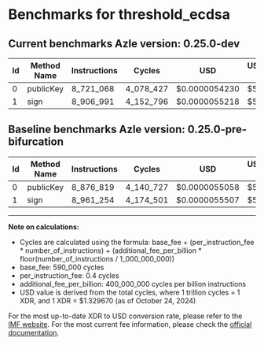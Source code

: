# Benchmarks for threshold_ecdsa

## Current benchmarks Azle version: 0.25.0-dev

| Id  | Method Name | Instructions | Cycles    | USD           | USD/Million Calls | Change                              |
| --- | ----------- | ------------ | --------- | ------------- | ----------------- | ----------------------------------- |
| 0   | publicKey   | 8_721_068    | 4_078_427 | $0.0000054230 | $5.42             | <font color="green">-155_751</font> |
| 1   | sign        | 8_906_991    | 4_152_796 | $0.0000055218 | $5.52             | <font color="green">-54_263</font>  |

## Baseline benchmarks Azle version: 0.25.0-pre-bifurcation

| Id  | Method Name | Instructions | Cycles    | USD           | USD/Million Calls |
| --- | ----------- | ------------ | --------- | ------------- | ----------------- |
| 0   | publicKey   | 8_876_819    | 4_140_727 | $0.0000055058 | $5.50             |
| 1   | sign        | 8_961_254    | 4_174_501 | $0.0000055507 | $5.55             |

---

**Note on calculations:**

-   Cycles are calculated using the formula: base_fee + (per_instruction_fee \* number_of_instructions) + (additional_fee_per_billion \* floor(number_of_instructions / 1_000_000_000))
-   base_fee: 590_000 cycles
-   per_instruction_fee: 0.4 cycles
-   additional_fee_per_billion: 400_000_000 cycles per billion instructions
-   USD value is derived from the total cycles, where 1 trillion cycles = 1 XDR, and 1 XDR = $1.329670 (as of October 24, 2024)

For the most up-to-date XDR to USD conversion rate, please refer to the [IMF website](https://www.imf.org/external/np/fin/data/rms_sdrv.aspx).
For the most current fee information, please check the [official documentation](https://internetcomputer.org/docs/current/developer-docs/gas-cost#execution).
